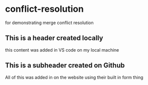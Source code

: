 # conflict-resolution
for demonstrating merge conflict resolution
## This is a header created locally
this content was added in VS code on my local machine 
## This is a subheader created on Github
All of this was added in on the website using their built in form thing
